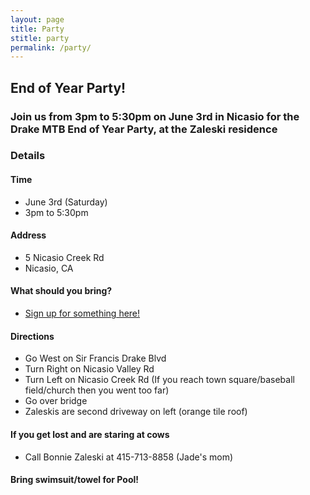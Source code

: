 ```yaml
---
layout: page
title: Party
stitle: party
permalink: /party/
---
```


## End of Year Party!

### Join us from 3pm to 5:30pm on June 3rd in Nicasio for the Drake MTB End of Year Party, at the Zaleski residence

### Details

#### Time
* June 3rd (Saturday)
* 3pm to 5:30pm

#### Address
* 5 Nicasio Creek Rd
* Nicasio, CA

#### What should you bring?
*  [Sign up for something here!](https://docs.google.com/document/d/1hqwFzbk0JLgBNgdzwhdL-pr_1hlM51uiQcDGBhBh-wc/edit)

#### Directions
* Go West on Sir Francis Drake Blvd 
* Turn Right on Nicasio Valley Rd
* Turn Left on Nicasio Creek Rd (If you reach town square/baseball field/church then you went too far)
* Go over bridge
* Zaleskis are second driveway on left (orange tile roof)

#### If you get lost and are staring at cows
* Call Bonnie Zaleski at 415-713-8858 (Jade's mom)

#### Bring swimsuit/towel for Pool!

